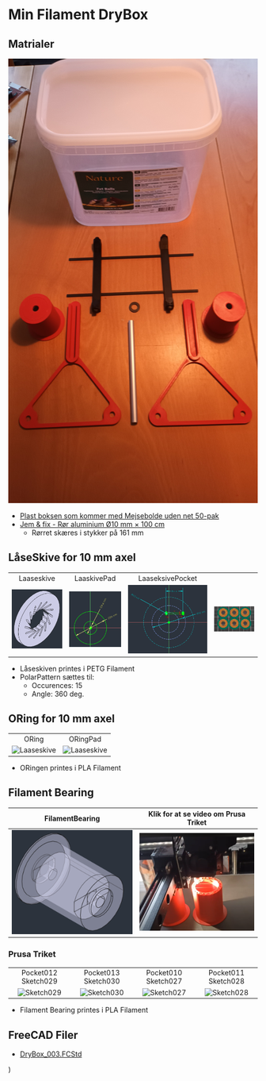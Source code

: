 # Min Filament DryBox

## Matrialer

![Matriale foto](./Images/20250106_092037.jpg)

* [Plast boksen som kommer med Mejsebolde uden net 50-pak](https://www.harald-nyborg.dk/mejsebolde-uden-net-50-pak)
* [Jem & fix - Rør aluminium Ø10 mm × 100 cm](https://www.jemogfix.dk/roer-aluminium-oe10-mm-100-cm/4145/9032129/)
  * Rørret skæres i stykker på 161 mm

## LåseSkive for 10 mm axel

|||||
|:---:|:---:|:---:|:---:|
|Laaseskive|LaaskivePad|LaaseksivePocket|
|![Laaseskive](./Images/Laaseskive.png)|![Laaseskive](./Images/LaaskivePad.png)|![Laaseskive](./Images/LaaseksivePocket.png)|![Laaseskive](./Images/LaaseskiverMedBrim.png)|

* Låseskiven printes i PETG Filament
* PolarPattern sættes til:
  * Occurences: 15
  * Angle: 360 deg.

## ORing for 10 mm axel

|||
|:---:|:---:|
|ORing|ORingPad||
|![Laaseskive](./Images)|![Laaseskive](./Images)|

* ORingen printes i PLA Filament

## Filament Bearing

|FilamentBearing| Klik for at se video om Prusa Triket|
|:---:|:---:|
|![FilamentBearing](./Images/FilamentBearing.png)|[![](./Images/PrusaTrickVideo.png)](https://youtu.be/eJnPmYp0agY "Svenn-Erik Krengelund Thomsen")|

### Prusa Triket

|||||
|:---:|:---:|:---:|:---:|
|Pocket012 Sketch029|Pocket013 Sketch030|Pocket010 Sketch027|Pocket011 Sketch028|
|![Sketch029](./Images/Skærmbillede%20fra%202025-01-07%2019-20-38.png)|![Sketch030](./Images/Skærmbillede%20fra%202025-01-07%2019-20-56.png)|![Sketch027](./Images/Skærmbillede%20fra%202025-01-07%2019-21-09.png)|![Sketch028](./Images/Skærmbillede%20fra%202025-01-07%2019-21-18.png)|

* Filament Bearing printes i PLA Filament

## FreeCAD Filer

* [DryBox_003.FCStd](./DryBox_003.FCStd)

)

